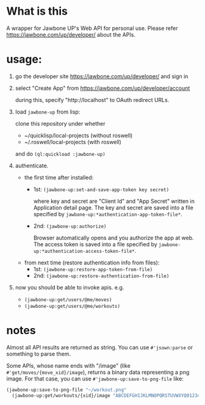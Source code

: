 # What is this

A wrapper for Jawbone UP's Web API for personal use.
Please refer https://jawbone.com/up/developer/ about the APIs.

# usage:

1. go the developer site https://jawbone.com/up/developer/ and sign in
2. select "Create App" from https://jawbone.com/up/developer/account

	during this, specify "http://localhost" to OAuth redirect URLs.
4. load `jawbone-up` from lisp:

	clone this repository under whether

	- ~/quicklisp/local-projects (without roswell)
	- ~/.roswell/local-projects (with roswell)

	and do `(ql:quickload :jawbone-up)`
5. authenticate.

	- the first time after installed:
		- 1st: `(jawbone-up:set-and-save-app-token key secret)`

		  where key and secret are "Client Id" and "App Secret"
	      written in Application detail page. The key and secret are saved into a file specified by `jawbone-up:*authentication-app-token-file*`.

		- 2nd: `(jawbone-up:authorize)`

	      Browser automatically opens and you authorize the app at
          web. The access token is saved into a file specified by `jawbone-up:*authentication-access-token-file*`.
	- from next time (restore authentication info from files):
		- 1st: `(jawbone-up:restore-app-token-from-file)`
		- 2nd: `(jawbone-up:restore-authentication-from-file)`

6. now you should be able to invoke apis. e.g.
   - `(jawbone-up:get/users/@me/moves)`
   - `(jawbone-up:get/users/@me/workouts)`

# notes
Almost all API results are returned as string.
You can use `#'jsown:parse` or something to parse them.


Some APIs, whose name ends with "/image" (like `#'get/moves/{move_xid}/image`),
returns a binary data representing a png image.
For that case, you can use `#'jawbone-up:save-to-png-file` like:

```lisp
(jawbone-up:save-to-png-file "~/workout.png"
  (jawbone-up:get/workouts/{xid}/image "ABCDEFGHIJKLMNOPQRSTUVWXYQ012345"))
```
